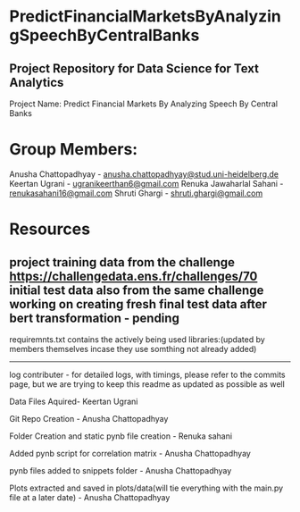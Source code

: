 # PredictFinancialMarketsByAnalyzingSpeechByCentralBanks

## Project Repository for Data Science for Text Analytics 

Project Name: Predict Financial Markets By Analyzing Speech By Central Banks

# Group Members:

Anusha Chattopadhyay - anusha.chattopadhyay@stud.uni-heidelberg.de
Keertan Ugrani - ugranikeerthan6@gmail.com
Renuka Jawaharlal Sahani - renukasahani16@gmail.com
Shruti Ghargi - shruti.ghargi@gmail.com

# Resources
project training data from the challenge https://challengedata.ens.fr/challenges/70
initial test data also from the same challenge
working on creating fresh final test data after bert transformation - pending
-------------------------------------------------------------------------------------------------------------------------------------------------
requiremnts.txt contains the actively being used libraries:(updated by members themselves incase they use somthing not already added)

--------------------------------------------------------------------------------------------------------------------------------------------------

log contributer - for detailed logs, with timings, please refer to the commits page, but we are trying to keep this readme as updated as possible as well

Data Files Aquired- Keertan Ugrani

Git Repo Creation - Anusha Chattopadhyay

Folder Creation and static pynb file creation - Renuka sahani

Added pynb script for correlation matrix - Anusha Chattopadhyay

pynb files added to snippets folder - Anusha Chattopadhyay

Plots extracted and saved in plots/data(will tie everything with the main.py file at a later date) - Anusha Chattopadhyay
